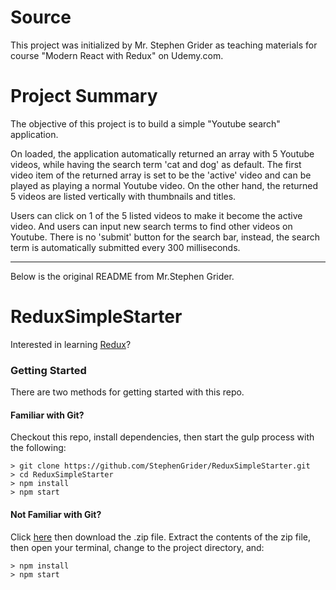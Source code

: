 #  Source
This project was initialized by Mr. Stephen Grider as teaching materials for course
"Modern React with Redux" on Udemy.com.

# Project Summary
The objective of this project is to build a simple "Youtube search" application.

On loaded, the application automatically returned an array with 5 Youtube videos, while having the search term 'cat and dog' as default. The first video item of the returned array is set to be the 'active' video and can be played as playing a normal Youtube video. On the other hand, the returned 5 videos are listed vertically with thumbnails and titles.

Users can click on 1 of the 5 listed videos to make it become the active video.
And users can input new search terms to find other videos on Youtube. There is no 'submit' button for the search bar, instead, the search term is automatically submitted every 300 milliseconds.

-----------------------------------------------------------------------------
Below is the original README from Mr.Stephen Grider.

# ReduxSimpleStarter

Interested in learning [Redux](https://www.udemy.com/react-redux/)?

### Getting Started

There are two methods for getting started with this repo.

#### Familiar with Git?
Checkout this repo, install dependencies, then start the gulp process with the following:

```
> git clone https://github.com/StephenGrider/ReduxSimpleStarter.git
> cd ReduxSimpleStarter
> npm install
> npm start
```

#### Not Familiar with Git?
Click [here](https://github.com/StephenGrider/ReactStarter/releases) then download the .zip file.  Extract the contents of the zip file, then open your terminal, change to the project directory, and:

```
> npm install
> npm start
```
